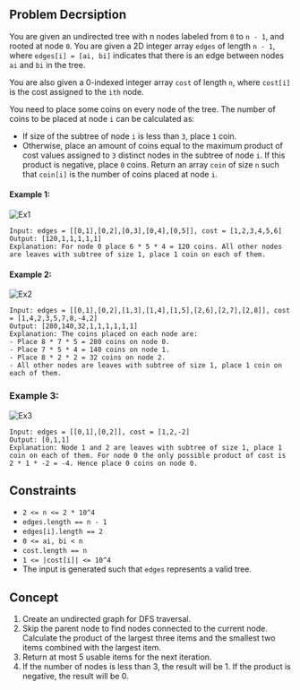 ## Problem Decrsiption

You are given an undirected tree with n nodes labeled from `0` to `n - 1`, and rooted at node `0`. You are given a 2D integer array `edges` of length `n - 1`, where `edges[i] = [ai, bi]` indicates that there is an edge between nodes `ai` and `bi` in the tree.

You are also given a 0-indexed integer array `cost` of length `n`, where `cost[i]` is the cost assigned to the `ith` node.

You need to place some coins on every node of the tree. The number of coins to be placed at node `i` can be calculated as:

* If size of the subtree of node `i` is less than `3`, place `1` coin.
* Otherwise, place an amount of coins equal to the maximum product of cost values assigned to `3` distinct nodes in the subtree of node `i`. If this product is negative, place `0` coins.
Return an array `coin` of size `n` such that `coin[i]` is the number of coins placed at node `i`.


#### Example 1:
![Ex1](https://assets.leetcode.com/uploads/2023/11/09/screenshot-2023-11-10-012641.png)
```plaintext
Input: edges = [[0,1],[0,2],[0,3],[0,4],[0,5]], cost = [1,2,3,4,5,6]
Output: [120,1,1,1,1,1]
Explanation: For node 0 place 6 * 5 * 4 = 120 coins. All other nodes are leaves with subtree of size 1, place 1 coin on each of them.
```
#### Example 2:
![Ex2](https://assets.leetcode.com/uploads/2023/11/09/screenshot-2023-11-10-012614.png)
```plaintext
Input: edges = [[0,1],[0,2],[1,3],[1,4],[1,5],[2,6],[2,7],[2,8]], cost = [1,4,2,3,5,7,8,-4,2]
Output: [280,140,32,1,1,1,1,1,1]
Explanation: The coins placed on each node are:
- Place 8 * 7 * 5 = 280 coins on node 0.
- Place 7 * 5 * 4 = 140 coins on node 1.
- Place 8 * 2 * 2 = 32 coins on node 2.
- All other nodes are leaves with subtree of size 1, place 1 coin on each of them.
```
### Example 3:
![Ex3](https://assets.leetcode.com/uploads/2023/11/09/screenshot-2023-11-10-012513.png)
```plaintext
Input: edges = [[0,1],[0,2]], cost = [1,2,-2]
Output: [0,1,1]
Explanation: Node 1 and 2 are leaves with subtree of size 1, place 1 coin on each of them. For node 0 the only possible product of cost is 2 * 1 * -2 = -4. Hence place 0 coins on node 0.
```

## Constraints

- `2 <= n <= 2 * 10^4`
- `edges.length == n - 1`
- `edges[i].length == 2`
- `0 <= ai, bi < n`
- `cost.length == n`
- `1 <= |cost[i]| <= 10^4`
- The input is generated such that `edges` represents a valid tree.

## Concept
1. Create an undirected graph for DFS traversal.
2. Skip the parent node to find nodes connected to the current node. Calculate the product of the largest three items and the smallest two items combined with the largest item.
3. Return at most 5 usable items for the next iteration.
4. If the number of nodes is less than 3, the result will be 1. If the product is negative, the result will be 0.
